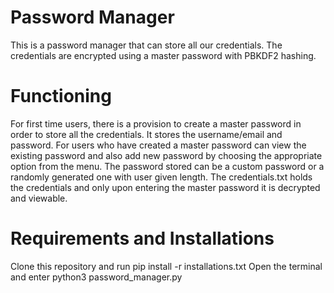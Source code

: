 # Password Manager
This is a password manager that can store all our credentials. The credentials are encrypted using a master password with PBKDF2 hashing.
# Functioning
For first time users, there is a provision to create a master password in order to store all the credentials. It stores the username/email and password. 
For users who have created a master password can view the existing password and also add new password by choosing the appropriate option from the menu. The password stored can be a custom password or a randomly generated one with user given length. The credentials.txt holds the credentials and only upon entering the master password it is decrypted and viewable.
# Requirements and Installations
Clone this repository and run pip install -r installations.txt
Open the terminal and enter python3 password_manager.py
